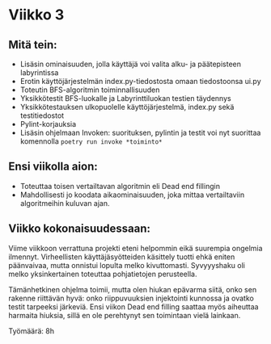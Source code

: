 
# Viikko 3


## Mitä tein:

- Lisäsin ominaisuuden, jolla käyttäjä voi valita alku- ja päätepisteen labyrintissa
- Erotin käyttöjärjestelmän index.py-tiedostosta omaan tiedostoonsa ui.py
- Toteutin BFS-algoritmin toiminnallisuuden
- Yksikkötestit BFS-luokalle ja Labyrinttiluokan testien täydennys
- Yksikkötestauksen ulkopuolelle käyttöjärjestelmä, index.py sekä testitiedostot
- Pylint-korjauksia
- Lisäsin ohjelmaan Invoken: suorituksen, pylintin ja testit voi nyt suorittaa komennolla `poetry run invoke *toiminto*`

## Ensi viikolla aion:

- Toteuttaa toisen vertailtavan algoritmin eli Dead end fillingin
- Mahdollisesti jo koodata aikaominaisuuden, joka mittaa vertailtaviin algoritmeihin kuluvan ajan.

## Viikko kokonaisuudessaan:

Viime viikkoon verrattuna projekti eteni helpommin eikä suurempia ongelmia ilmennyt. 
Virheellisten käyttäjäsyötteiden käsittely tuotti ehkä eniten päänvaivaa, mutta onnistui lopulta melko kivuttomasti.
Syvyyyshaku oli melko yksinkertainen toteuttaa pohjatietojen perusteella.

Tämänhetkinen ohjelma toimii, mutta olen hiukan epävarma siitä, onko sen rakenne riittävän hyvä: onko riippuvuuksien injektointi kunnossa ja ovatko testit tarpeeksi järkeviä. Ensi viikon Dead end filling saattaa myös aiheuttaa harmaita hiuksia, sillä en ole perehtynyt sen toimintaan vielä lainkaan.

Työmäärä: 8h
